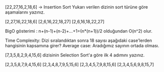 [22,27,16,2,18,6] -> Insertion Sort
Yukarı verilen dizinin sort türüne göre aşamalarını yazınız.

[2,27,16,22,18,6]
[2,6,16,22,18,27]
[2,6,16,18,22,27]


BigO gösterimi :
n+(n-1)+(n-2)+...+1=(n*(n+1))/2 olduğundan O(n^2) olur.

Time Complexity: Dizi sıralandıktan sonra 18 sayısı aşağıdaki case'lerden hangisinin kapsamına girer?
Average case: Aradığımız sayının ortada olması.

[7,3,5,8,2,9,4,15,6] dizisinin Selection Sort'a göre ilk 4 adımını yazınız.

[2,3,5,8,7,9,4,15,6]
[2,3,4,8,7,9,5,15,6]
[2,3,4,5,7,9,8,15,6]
[2,3,4,5,6,9,8,15,7]

